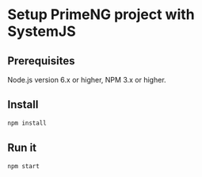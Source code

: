 # Setup PrimeNG project with SystemJS

## Prerequisites

Node.js version 6.x or higher, NPM 3.x or higher.

## Install

```sh
npm install
```

## Run it

```sh
npm start
```